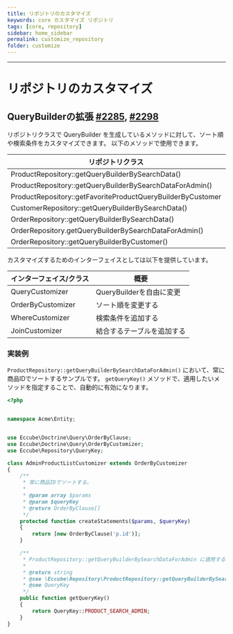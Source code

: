 ```yaml
---
title: リポジトリのカスタマイズ
keywords: core カスタマイズ リポジトリ
tags: [core, repository]
sidebar: home_sidebar
permalink: customize_repository
folder: customize
---
```



---

# リポジトリのカスタマイズ

## QueryBuilderの拡張 [#2285](https://github.com/EC-CUBE/ec-cube/pull/2285), [#2298](https://github.com/EC-CUBE/ec-cube/pull/2298)

リポジトリクラスで QueryBuilder を生成しているメソッドに対して、ソート順や検索条件をカスタマイズできます。
以下のメソッドで使用できます。

| リポジトリクラス                                            | QueryKey                           |
|-------------------------------------------------------------|------------------------------------|
| ProductRepository::getQueryBuilderBySearchData()            | QueryKey::PRODUCT_SEARCH           |
| ProductRepository::getQueryBuilderBySearchDataForAdmin()    | QueryKey::PRODUCT_SEARCH_ADMIN     |
| ProductRepository::getFavoriteProductQueryBuilderByCustomer | QueryKey::PRODUCT_GET_FAVORITE     |
| CustomerRepository::getQueryBuilderBySearchData()           | QueryKey::CUSTOMER_SEARCH          |
| OrderRepository::getQueryBuilderBySearchData()              | QueryKey::ORDER_SEARCH             |
| OrderRepository.getQueryBuilderBySearchDataForAdmin()       | QueryKey::ORDER_SEARCH_ADMIN       |
| OrderRepository::getQueryBuilderByCustomer()                | QueryKey::ORDER_SEARCH_BY_CUSTOMER |

カスタマイズするためのインターフェイスとしては以下を提供しています。


| インターフェイス/クラス | 概要                       |
|-------------------------|----------------------------|
| QueryCustomizer         | QueryBuilderを自由に変更   |
| OrderByCustomizer       | ソート順を変更する         |
| WhereCustomizer         | 検索条件を追加する         |
| JoinCustomizer          | 結合するテーブルを追加する |

### 実装例

`ProductRepository::getQueryBuilderBySearchDataForAdmin()` において、常に商品IDでソートするサンプルです。
`getQueryKey()` メソッドで、適用したいメソッドを指定することで、自動的に有効になります。

```php
<?php


namespace Acme\Entity;


use Eccube\Doctrine\Query\OrderByClause;
use Eccube\Doctrine\Query\OrderByCustomizer;
use Eccube\Repository\QueryKey;

class AdminProductListCustomizer extends OrderByCustomizer
{
    /**
     * 常に商品IDでソートする。
     *
     * @param array $params
     * @param $queryKey
     * @return OrderByClause[]
     */
    protected function createStatements($params, $queryKey)
    {
        return [new OrderByClause('p.id')];
    }

    /**
     * ProductRepository::getQueryBuilderBySearchDataForAdmin に適用する.
     *
     * @return string
     * @see \Eccube\Repository\ProductRepository::getQueryBuilderBySearchDataForAdmin()
     * @see QueryKey
     */
    public function getQueryKey()
    {
        return QueryKey::PRODUCT_SEARCH_ADMIN;
    }
}
```

